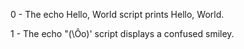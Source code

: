 0 - The echo Hello, World script prints Hello, World.

1 - The echo \"\(\Ôo\)\' script displays a confused smiley.
